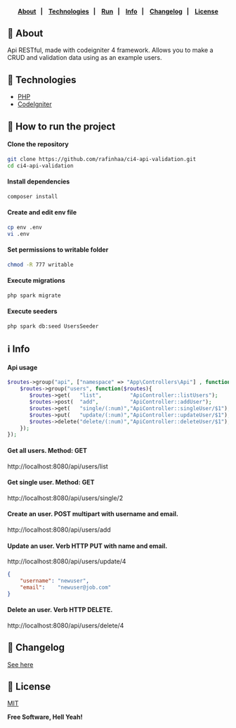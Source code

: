<h4 align="center">
    <br><br>
    <p align="center">
      <a href="#-about">About</a>&nbsp;&nbsp;&nbsp;|&nbsp;&nbsp;&nbsp;
      <a href="#-technologies">Technologies</a>&nbsp;&nbsp;&nbsp;|&nbsp;&nbsp;&nbsp;
      <a href="#-how-to-run-the-project">Run</a>&nbsp;&nbsp;&nbsp;|&nbsp;&nbsp;&nbsp;
      <a href="#-info">Info</a>&nbsp;&nbsp;&nbsp;|&nbsp;&nbsp;&nbsp;
      <a href="#-changelog">Changelog</a>&nbsp;&nbsp;&nbsp;|&nbsp;&nbsp;&nbsp;
      <a href="#-license">License</a>
  </p>
</h4>

## 🔖 About
Api RESTful, made with codeigniter 4 framework. Allows you to make a CRUD and validation data using as an example users.

## 🚀 Technologies

- [PHP](https://php.net/)
- [CodeIgniter](https://codeigniter.com/)

## 🏁 How to run the project

#### Clone the repository

```bash
git clone https://github.com/rafinhaa/ci4-api-validation.git
cd ci4-api-validation
```

#### Install dependencies

```bash
composer install
```

#### Create and edit env file

```bash
cp env .env
vi .env
```

#### Set permissions to writable folder

```bash
chmod -R 777 writable
```

#### Execute migrations

```bash
php spark migrate
```

#### Execute seeders

```bash
php spark db:seed UsersSeeder
```

## ℹ️ Info

#### Api usage
```php
$routes->group("api", ["namespace" => "App\Controllers\Api"] , function($routes){
	$routes->group("users", function($routes){
	   $routes->get(   "list",         "ApiController::listUsers");
	   $routes->post(  "add",          "ApiController::addUser");
	   $routes->get(   "single/(:num)","ApiController::singleUser/$1");
	   $routes->put(   "update/(:num)","ApiController::updateUser/$1");
	   $routes->delete("delete/(:num)","ApiController::deleteUser/$1");
	});	 
});
```

#### Get all users. Method: GET
http://localhost:8080/api/users/list

#### Get single user. Method: GET
http://localhost:8080/api/users/single/2

#### Create an user. POST multipart with username and email.
http://localhost:8080/api/users/add

#### Update an user. Verb HTTP PUT with name and email.
http://localhost:8080/api/users/update/4
```json
{
	"username": "newuser",
	"email":    "newuser@job.com"
}
```

#### Delete an user. Verb HTTP DELETE.
http://localhost:8080/api/users/delete/4

## 📄 Changelog

[See here](docs/changelog.md)

## 📝 License

[MIT](LICENSE)

**Free Software, Hell Yeah!**
